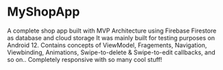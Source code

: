 # MyShopApp
A complete shop app built with MVP Architecture using Firebase Firestore as database and cloud storage
It was mainly built for testing purposes on Android 12.
Contains concepts of ViewModel, Fragements, Navigation, Viewbinding, Animations, Swipe-to-delete & Swipe-to-edit callbacks, and so on..
Completely responsive with so many cool stuff!

